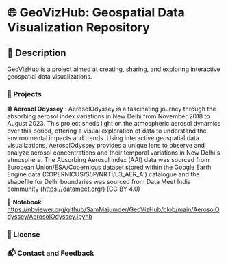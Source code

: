 # 🌐 GeoVizHub: Geospatial Data Visualization Repository
## 📌 Description
GeoVizHub is a project aimed at creating, sharing, and exploring interactive geospatial data visualizations. 

### 🚀 Projects 
**1) Aerosol Odyssey** :  AerosolOdyssey is a fascinating journey through the absorbing aerosol index variations in New Delhi from November 2018 to August 2023. This project sheds light on the atmospheric aerosol dynamics over this period, offering a visual exploration of data to understand the environmental impacts and trends. Using interactive geospatial data visualizations, AerosolOdyssey provides a unique lens to observe and analyze aerosol concentrations and their temporal variations in New Delhi's atmosphere. 
The Absorbing Aerosol Index (AAI) data was sourced from European Union/ESA/Copernicus dataset stored within the Google Earth Engine data (COPERNICUS/S5P/NRTI/L3_AER_AI) catalogue and the shapefile for Delhi boundaries was sourced from Data Meet India community (https://datameet.org/) (CC BY 4.0)  

📓 **Notebook**: https://nbviewer.org/github/SamMajumder/GeoVizHub/blob/main/AerosolOdyssey/AerosolOdyssey.ipynb



### 📜 License 


### 📬 Contact and Feedback



